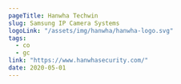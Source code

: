 ```yaml
---
pageTitle: Hanwha Techwin
slug: Samsung IP Camera Systems
logoLink: "/assets/img/hanwha/hanwha-logo.svg"
tags:
  - co
  - gc
link: "https://www.hanwhasecurity.com/"
date: 2020-05-01
---
```

